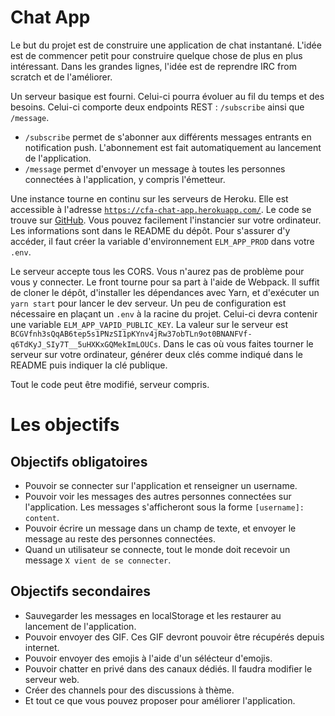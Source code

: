 # Chat App

Le but du projet est de construire une application de chat instantané. L'idée est de commencer petit pour construire quelque chose de plus en plus intéressant. Dans les grandes lignes, l'idée est de reprendre IRC from scratch et de l'améliorer.

Un serveur basique est fourni. Celui-ci pourra évoluer au fil du temps et des besoins. Celui-ci comporte deux endpoints REST : `/subscribe` ainsi que `/message`.

- `/subscribe` permet de s'abonner aux différents messages entrants en notification push. L'abonnement est fait automatiquement au lancement de l'application.
- `/message` permet d'envoyer un message à toutes les personnes connectées à l'application, y compris l'émetteur.

Une instance tourne en continu sur les serveurs de Heroku. Elle est accessible à l'adresse [`https://cfa-chat-app.herokuapp.com/`](https://cfa-chat-app.herokuapp.com/). Le code se trouve sur [GitHub](https://github.com/ghivert/chat-app). Vous pouvez facilement l'instancier sur votre
ordinateur. Les informations sont dans le README du dépôt. Pour s'assurer d'y accéder, il faut créer la variable d'environnement `ELM_APP_PROD` dans votre `.env`.

Le serveur accepte tous les CORS. Vous n'aurez pas de problème pour vous y connecter. Le front tourne pour sa part à l'aide de Webpack. Il suffit de cloner le dépôt, d'installer les dépendances avec Yarn, et d'exécuter un `yarn start` pour lancer le dev serveur. Un peu de configuration est nécessaire en plaçant un `.env` à la racine du projet. Celui-ci devra contenir une variable `ELM_APP_VAPID_PUBLIC_KEY`. La valeur sur le serveur est `BCGVfnh3sQqAB6tep5s1PNzSI1pKYnv4jRw37obTLn9ot0BNANFVf-q6TdKyJ_SIy7T__5uHXKxGQMekImLOUCs`. Dans le cas où vous faites tourner le serveur sur votre ordinateur, générer deux clés comme indiqué dans le README puis indiquer la clé publique.

Tout le code peut être modifié, serveur compris.

# Les objectifs

## Objectifs obligatoires

- Pouvoir se connecter sur l'application et renseigner un username.
- Pouvoir voir les messages des autres personnes connectées sur l'application. Les messages s'afficheront sous la forme `[username]: content`.
- Pouvoir écrire un message dans un champ de texte, et envoyer le message au reste des personnes connectées.
- Quand un utilisateur se connecte, tout le monde doit recevoir un message `X vient de se connecter`.

## Objectifs secondaires

- Sauvegarder les messages en localStorage et les restaurer au lancement de l'application.
- Pouvoir envoyer des GIF. Ces GIF devront pouvoir être récupérés depuis internet.
- Pouvoir envoyer des emojis à l'aide d'un sélécteur d'emojis.
- Pouvoir chatter en privé dans des canaux dédiés. Il faudra modifier le serveur web.
- Créer des channels pour des discussions à thème.
- Et tout ce que vous pouvez proposer pour améliorer l'application.
